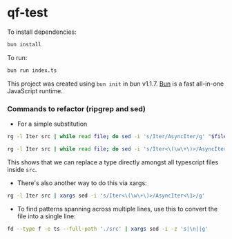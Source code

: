 # qf-test

To install dependencies:

```bash
bun install
```

To run:

```bash
bun run index.ts
```

This project was created using `bun init` in bun v1.1.7. [Bun](https://bun.sh) is a fast all-in-one JavaScript runtime.

### Commands to refactor (ripgrep and sed)

- For a simple substitution

```sh
rg -l Iter src | while read file; do sed -i 's/Iter/AsyncIter/g' "$file"; done
```

```sh
rg -l Iter src | while read file; do sed -i 's/Iter<\(\w\+\)>/AsyncIter<\1>/g' "$file"; done
```

This shows that we can replace a type directly amongst all typescript files inside `src`.

- There's also another way to do this via xargs:

```sh
rg -l Iter src | xargs sed -i 's/Iter<\(\w\+\)>/AsyncIter<\1>/g'
```

- To find patterns spanning across multiple lines, use this to convert the file into a single line:

```sh
fd --type f -e ts --full-path './src' | xargs sed -i -z 's|\n||g'
```
